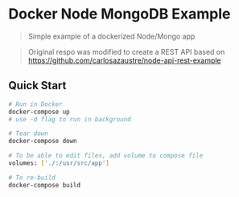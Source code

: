 # Docker Node MongoDB Example

> Simple example of a dockerized Node/Mongo app

> Original respo was modified to create a REST API based on https://github.com/carlosazaustre/node-api-rest-example

## Quick Start

```bash
# Run in Docker
docker-compose up
# use -d flag to run in background

# Tear down
docker-compose down

# To be able to edit files, add volume to compose file
volumes: ['./:/usr/src/app']

# To re-build
docker-compose build
```
